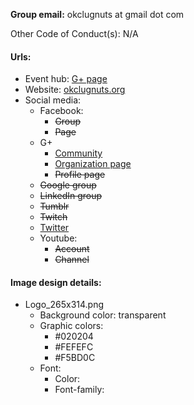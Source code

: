 **Group email:** okclugnuts at gmail dot com

Other Code of Conduct(s): N/A

#### Urls:
  - Event hub: [G+ page](https://plus.google.com/+OkclugnutsOrg)
  - Website: [okclugnuts.org](http://okclugnuts.org/)
  - Social media:
    - Facebook:
      - ~~Group~~
      - ~~Page~~
    - G+
      - [Community](https://plus.google.com/communities/111001380669419070934)
      - [Organization page](https://plus.google.com/+OkclugnutsOrg)
      - ~~Profile page~~
    - ~~Google group~~
    - ~~LinkedIn group~~
    - ~~Tumblr~~
    - ~~Twitch~~
    - [Twitter](https://twitter.com/okclugnuts)
    - Youtube:
      - ~~Account~~
      - ~~Channel~~
    
#### Image design details:
- Logo_265x314.png
  - Background color: transparent
  - Graphic colors:
    - #020204
    - #FEFEFC
    - #F5BD0C
  - Font:
    - Color:
    - Font-family:
